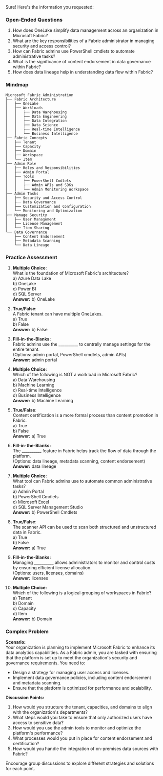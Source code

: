 Sure! Here's the information you requested:

### Open-Ended Questions

1. How does OneLake simplify data management across an organization in Microsoft Fabric?
2. What are the key responsibilities of a Fabric administrator in managing security and access control?
3. How can Fabric admins use PowerShell cmdlets to automate administrative tasks?
4. What is the significance of content endorsement in data governance within Fabric?
5. How does data lineage help in understanding data flow within Fabric?

### Mindmap

```
Microsoft Fabric Administration
├── Fabric Architecture
│   ├── OneLake
│   ├── Workloads
│   │   ├── Data Warehousing
│   │   ├── Data Engineering
│   │   ├── Data Integration
│   │   ├── Data Science
│   │   ├── Real-time Intelligence
│   │   └── Business Intelligence
├── Fabric Concepts
│   ├── Tenant
│   ├── Capacity
│   ├── Domain
│   ├── Workspace
│   └── Item
├── Admin Role
│   ├── Roles and Responsibilities
│   ├── Admin Portal
│   ├── Tools
│   │   ├── PowerShell Cmdlets
│   │   ├── Admin APIs and SDKs
│   │   └── Admin Monitoring Workspace
├── Admin Tasks
│   ├── Security and Access Control
│   ├── Data Governance
│   ├── Customization and Configuration
│   └── Monitoring and Optimization
├── Manage Security
│   ├── User Management
│   ├── License Management
│   └── Item Sharing
└── Data Governance
    ├── Content Endorsement
    ├── Metadata Scanning
    └── Data Lineage
```

### Practice Assessment

1. **Multiple Choice:**  
   What is the foundation of Microsoft Fabric's architecture?  
   a) Azure Data Lake  
   b) OneLake  
   c) Power BI  
   d) SQL Server  
   **Answer:** b) OneLake

2. **True/False:**  
   A Fabric tenant can have multiple OneLakes.  
   a) True  
   b) False  
   **Answer:** b) False

3. **Fill-in-the-Blanks:**  
   Fabric admins use the __________ to centrally manage settings for the entire tenant.  
   (Options: admin portal, PowerShell cmdlets, admin APIs)  
   **Answer:** admin portal

4. **Multiple Choice:**  
   Which of the following is NOT a workload in Microsoft Fabric?  
   a) Data Warehousing  
   b) Machine Learning  
   c) Real-time Intelligence  
   d) Business Intelligence  
   **Answer:** b) Machine Learning

5. **True/False:**  
   Content certification is a more formal process than content promotion in Fabric.  
   a) True  
   b) False  
   **Answer:** a) True

6. **Fill-in-the-Blanks:**  
   The __________ feature in Fabric helps track the flow of data through the platform.  
   (Options: data lineage, metadata scanning, content endorsement)  
   **Answer:** data lineage

7. **Multiple Choice:**  
   What tool can Fabric admins use to automate common administrative tasks?  
   a) Admin Portal  
   b) PowerShell Cmdlets  
   c) Microsoft Excel  
   d) SQL Server Management Studio  
   **Answer:** b) PowerShell Cmdlets

8. **True/False:**  
   The scanner API can be used to scan both structured and unstructured data in Fabric.  
   a) True  
   b) False  
   **Answer:** a) True

9. **Fill-in-the-Blanks:**  
   Managing __________ allows administrators to monitor and control costs by ensuring efficient license allocation.  
   (Options: users, licenses, domains)  
   **Answer:** licenses

10. **Multiple Choice:**  
    Which of the following is a logical grouping of workspaces in Fabric?  
    a) Tenant  
    b) Domain  
    c) Capacity  
    d) Item  
    **Answer:** b) Domain

### Complex Problem

**Scenario:**  
Your organization is planning to implement Microsoft Fabric to enhance its data analytics capabilities. As a Fabric admin, you are tasked with ensuring that the platform is set up to meet the organization's security and governance requirements. You need to:

- Design a strategy for managing user access and licenses.
- Implement data governance policies, including content endorsement and metadata scanning.
- Ensure that the platform is optimized for performance and scalability.

**Discussion Points:**

1. How would you structure the tenant, capacities, and domains to align with the organization's departments?
2. What steps would you take to ensure that only authorized users have access to sensitive data?
3. How would you use the admin tools to monitor and optimize the platform's performance?
4. What processes would you put in place for content endorsement and certification?
5. How would you handle the integration of on-premises data sources with Fabric?

Encourage group discussions to explore different strategies and solutions for each point.